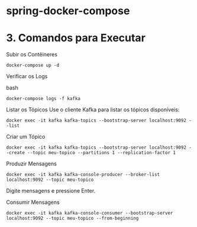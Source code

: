 # spring-docker-compose



# 3. Comandos para Executar
   Subir os Contêineres

```
docker-compose up -d
```
Verificar os Logs

bash

```
docker-compose logs -f kafka
```

Listar os Tópicos Use o cliente Kafka para listar os tópicos disponíveis:

```
docker exec -it kafka kafka-topics --bootstrap-server localhost:9092 --list
```

Criar um Tópico
```
docker exec -it kafka kafka-topics --bootstrap-server localhost:9092 --create --topic meu-topico --partitions 1 --replication-factor 1
```
Produzir Mensagens

```
docker exec -it kafka kafka-console-producer --broker-list localhost:9092 --topic meu-topico

```
Digite mensagens e pressione Enter.

Consumir Mensagens

```
docker exec -it kafka kafka-console-consumer --bootstrap-server localhost:9092 --topic meu-topico --from-beginning
```